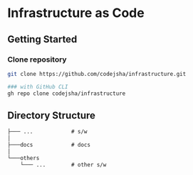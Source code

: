 # Infrastructure as Code

## Getting Started

### Clone repository

```bash
git clone https://github.com/codejsha/infrastructure.git

### with GitHub CLI
gh repo clone codejsha/infrastructure
```

## Directory Structure

```txt
├─── ...            # s/w
│
├───docs            # docs
│
└───others
    └─── ...        # other s/w
```
